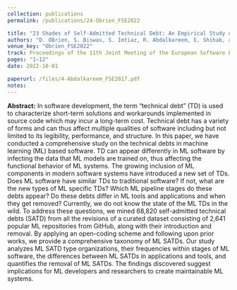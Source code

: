 ```yaml
---
collection: publications
permalink: /publications/24-Obrien_FSE2022

title: "23 Shades of Self-Admitted Technical Debt: An Empirical Study on Machine Learning Software"
authors: "D. OBrien, S. Biswas, S. Imtiaz, R. Abdalkareem, E. Shihab, and H. Rajan"
venue_key: "Obrien_FSE2022"
track: Proceedings of the 11th Joint Meeting of the European Software Engineering Conference and the ACM SIGSOFT Symposium on the Foundations of Software Engineering (ESEC/FSE’22)
pages: "1–12"
date: 2022-10-01

paperurl: /files/4-Abdalkareem_FSE2017.pdf
notes:
---
```


**Abstract:** In software development, the term “technical debt” (TD) is used to
characterize short-term solutions and workarounds implemented
in source code which may incur a long-term cost. Technical debt
has a variety of forms and can thus affect multiple qualities of software
including but not limited to its legibility, performance, and
structure. In this paper, we have conducted a comprehensive study
on the technical debts in machine learning (ML) based software.
TD can appear differently in ML software by infecting the data that
ML models are trained on, thus affecting the functional behavior of
ML systems. The growing inclusion of ML components in modern
software systems have introduced a new set of TDs. Does ML software
have similar TDs to traditional software? If not, what are the
new types of ML specific TDs? Which ML pipeline stages do these
debts appear? Do these debts differ in ML tools and applications
and when they get removed? Currently, we do not know the state
of the ML TDs in the wild. To address these questions, we mined
68,820 self-admitted technical debts (SATD) from all the revisions of
a curated dataset consisting of 2,641 popular ML repositories from
GitHub, along with their introduction and removal. By applying
an open-coding scheme and following upon prior works, we provide
a comprehensive taxonomy of ML SATDs. Our study analyzes
ML SATD type organizations, their frequencies within stages of
ML software, the differences between ML SATDs in applications
and tools, and quantifies the removal of ML SATDs. The findings
discovered suggest implications for ML developers and researchers
to create maintainable ML systems.